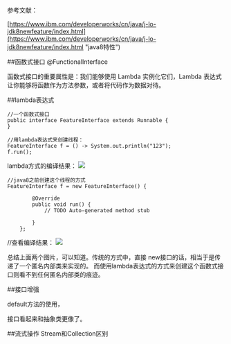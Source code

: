 参考文献：

[https://www.ibm.com/developerworks/cn/java/j-lo-jdk8newfeature/index.html](https://www.ibm.com/developerworks/cn/java/j-lo-jdk8newfeature/index.html "java8特性")

##函数式接口
@FunctionalInterface

函数式接口的重要属性是：我们能够使用 Lambda 实例化它们，Lambda 表达式让你能够将函数作为方法参数，或者将代码作为数据对待。

##lambda表达式


	//一个函数式接口
	public interface FeatureInterface extends Runnable {
	}

	//用lambda表达式来创建线程：
	FeatureInterface f = () -> System.out.println("123");
	f.run();
lambda方式的编译结果：
![](/lambda.PNG)

	//java8之前创建这个线程的方式
	FeatureInterface f = new FeatureInterface() {
			
			@Override
			public void run() {
				// TODO Auto-generated method stub
				
			}
		};
//查看编译结果：
![](/classical.PNG)

总结上面两个图片，可以知道。传统的方式中，直接 new接口的话，相当于是传递了一个匿名内部类来实现的。
而使用lambda表达式的方式来创建这个函数式接口则看不到任何匿名内部类的痕迹。



##接口增强

default方法的使用，

接口看起来和抽象类更像了。 


##流式操作
Stream和Collection区别
